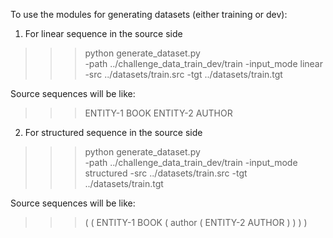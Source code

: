 To use the modules for generating datasets (either training or dev):

1. For linear sequence in the source side
>>> python generate_dataset.py \
  -path ../challenge_data_train_dev/train
  -input_mode  linear
  -src ../datasets/train.src
  -tgt ../datasets/train.tgt

Source sequences will be like:
>>> ENTITY-1 BOOK ENTITY-2 AUTHOR

2. For structured sequence in the source side
>>> python generate_dataset.py \
  -path ../challenge_data_train_dev/train
  -input_mode  structured
  -src ../datasets/train.src
  -tgt ../datasets/train.tgt

  Source sequences will be like:
  >>> ( ( ENTITY-1 BOOK ( author ( ENTITY-2 AUTHOR ) ) ) )
